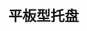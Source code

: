 ---
title: "平板型托盘"
description: "平整表面，质轻、平稳"
image : "images/products/solid/main.jpg"
bg_image: "images/print/feature-bg.jpg"
product_categories: ["平板型托盘"]
weight: 5
type: "products"
products:
  enable: true
  items:
    - name: "九脚-0403"
      specs: "尺寸:40*30*14cm | 重量:1kg | 动载:吨kg | 加强筋:"
      image: "images/products/solid/9leg-0403.jpg" 
    - name: "九脚-0504"
      specs: "尺寸:50*40*14cm | 重量:1.4kg | 动载:吨kg | 加强筋:"
      image: "images/products/solid/9leg-0504.jpg" 
    - name: "九脚-0505"
      specs: "尺寸:50*50*14cm | 重量:1.7kg | 动载:吨kg | 加强筋:"
      image: "images/products/solid/9leg-0505.jpg" 
    - name: "九脚-0604"
      specs: "尺寸:60*40*14cm | 重量:1.75kg | 动载:吨kg | 加强筋:"
      image: "images/products/solid/9leg-0604.jpg" 
    - name: "九脚-0605"
      specs: "尺寸:60*50*14cm | 重量:2kg | 动载:吨kg | 加强筋:"
      image: "images/products/solid/9leg-0605.jpg" 
    - name: "九脚-0806"
      specs: "尺寸:80*60*14cm | 重量:3.8kg | 动载:吨kg | 加强筋:面3"
      image: "images/products/solid/9leg-0806.jpg" 
    - name: "九脚-1006"
      specs: "尺寸:100*60*14cm | 重量:4kg | 动载:0.2吨kg | 加强筋:"
      image: "images/products/solid/9leg-1006.jpg" 
    - name: "九脚-1008"
      specs: "尺寸:100*80*14cm | 重量:6.3kg | 动载:0.5吨kg | 加强筋:面4"
      image: "images/products/solid/9leg-1008.jpg" 
    - name: "九脚-1010"
      specs: "尺寸:100*100*14cm | 重量:8.25、9kg | 动载:0.7吨kg | 加强筋:面4"
      image: "images/products/solid/9leg-1010.jpg" 
    - name: "九脚-1111"
      specs: "尺寸:110*110*14cm | 重量:10.5kg | 动载:0.9吨kg | 加强筋:面4"
      image: "images/products/solid/9leg-1111.jpg" 
    - name: "九脚-1208"
      specs: "尺寸:120*80*14cm | 重量:9kg | 动载:0.7吨kg | 加强筋:面3"
      image: "images/products/solid/9leg-1208.jpg" 
    - name: "九脚-1210"
      specs: "尺寸:120*100*14cm | 重量:10、11kg | 动载:0.8、0.9吨kg | 加强筋:面4"
      image: "images/products/solid/9leg-1210.jpg" 
    - name: "九脚-1212"
      specs: "尺寸:120*120*14cm | 重量:12.5kg | 动载:1吨kg | 加强筋:面6"
      image: "images/products/solid/9leg-1212.jpg" 

    - name: "川字-1008"
      specs: "尺寸:100*80*15cm | 重量:kg | 动载:吨kg | 加强筋:"
      image: "images/products/solid/Triple-1008.jpg" 
    - name: "川字-1111"
      specs: "尺寸:110*110*16cm | 重量:14kg | 动载:1吨kg | 加强筋:面4腿4"
      image: "images/products/solid/Triple-1111.jpg" 
    - name: "川字-1208"
      specs: "尺寸:120*80*15cm | 重量:kg | 动载:吨kg | 加强筋:"
      image: "images/products/solid/Triple-1208.jpg" 
    - name: "川字-1210"
      specs: "尺寸:120*100*15cm | 重量:14.5kg | 动载:1吨kg | 加强筋:面4腿4"
      image: "images/products/solid/Triple-1210.jpg" 
    - name: "川字-1212"
      specs: "尺寸:120*120*16.5cm | 重量:15kg | 动载:1.2吨kg | 加强筋:面4腿4"
      image: "images/products/solid/Triple-1212.jpg" 
    - name: "川字-1311"
      specs: "尺寸:130*110*16.5cm | 重量:kg | 动载:吨kg | 加强筋:"
      image: "images/products/solid/Triple-1210.jpg" 
    - name: "川字-1412"
      specs: "尺寸:140*120*15cm | 重量:17.5kg | 动载:吨kg | 加强筋:"
      image: "images/products/solid/Triple-1212.jpg" 
---
